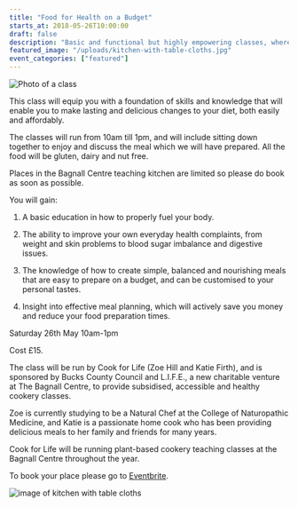 ```yaml
---
title: "Food for Health on a Budget"
starts_at: 2018-05-26T10:00:00
draft: false
description: "Basic and functional but highly empowering classes, where you will be taught to create everyday meals that can make an immense difference to the health of both you and your family."
featured_image: "/uploads/kitchen-with-table-cloths.jpg"
event_categories: ["featured"]
---
```


![Photo of a class](/uploads/image-food-for-health.jpg)

This class will equip you with a foundation of skills and knowledge that will enable you to make lasting and delicious changes to your diet, both easily and affordably. 

The classes will run from 10am till 1pm, and will include sitting down together to enjoy and discuss the meal which we will have prepared. All the food will be gluten, dairy and nut free. 

Places in the Bagnall Centre teaching kitchen are limited so please do book as soon as possible.

You will gain:

1. A basic education in how to properly fuel your body.

2. The ability to improve your own everyday health complaints, from weight and skin problems to blood sugar imbalance and digestive issues.

3. The knowledge of how to create simple, balanced and nourishing meals that are easy to prepare on a budget, and can be customised to your personal tastes.

4. Insight into effective meal planning, which will actively save you money and reduce your food preparation times.

Saturday 26th May 10am-1pm

Cost £15. 

The class will be run by Cook for Life (Zoe Hill and Katie Firth), and is sponsored by Bucks County Council and L.I.F.E., a new charitable venture at The Bagnall Centre, to provide subsidised, accessible and healthy cookery classes. 

Zoe is currently studying to be a Natural Chef at the College of Naturopathic Medicine, and Katie is a passionate home cook who has been providing delicious meals to her family and friends for many years.

Cook for Life will be running plant-based cookery teaching classes at the Bagnall Centre throughout the year. 

To book your place please go to [Eventbrite](https://www.eventbrite.co.uk/e/food-for-health-on-a-budget-tickets-44634165992).

![image of kitchen with table cloths](/uploads/kitchen-with-table-cloths.jpg)
